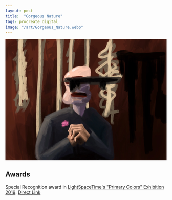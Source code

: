 ```yaml
---
layout: post
title:  "Gorgeous Nature"
tags: procreate digital
image: "/art/Gorgeous_Nature.webp"
---
```

![](/art/Gorgeous_Nature.webp)

## Awards
Special Recognition award in [LightSpaceTime's "Primary Colors" Exhibition 2019](https://www.lightspacetime.art/primary-colors-art-exhibition-2019-photography-digital/). [Direct Link](https://www.lightspacetime.art/primary-colors-art-exhibition-2019-photography-digital/#gallery/137a8f0ac09d57c57c508955eeb3eba7/32859)